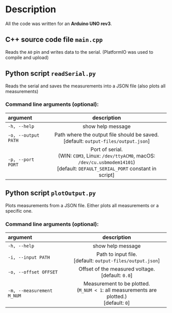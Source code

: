 # Description
All the code was written for an **Arduino UNO rev3**.

## C++ source code file `main.cpp`
Reads the `A0` pin and writes data to the serial. (PlatformIO was used to compile and upload)

## Python script `readSerial.py`
Reads the serial and saves the measurements into a JSON file (also plots all measurements)

### Command line arguments (optional):
|argument|description|
|:-|:-:|
|`-h, --help`|show help message|
|`-o, --output PATH`|Path where the output file should be saved.</br> [default: `output-files/output.json`]|
|`-p, --port PORT`|Port of serial.</br>(WIN: `COM3`, Linux: `/dev/ttyACM0`, macOS: `/dev/cu.usbmodem14101`)</br>[default: `DEFAULT_SERIAL_PORT` constant in script]|

## Python script `plotOutput.py`
Plots measurements from a JSON file. Either plots all measurements or a specific one.

### Command line arguments (optional):
|argument|description|
|:-|:-:|
|`-h, --help`|show help message|
|`-i, --input PATH`|Path to input file.</br>[default: `output-files/output.json`]|
|`-o, --offset OFFSET`|Offset of the measured voltage.</br>[default: `0.0`]|
|`-m, --measurement M_NUM`|Measurement to be plotted.</br>(`M_NUM < 1`: all measurements are plotted.)</br>[default: `0`]|